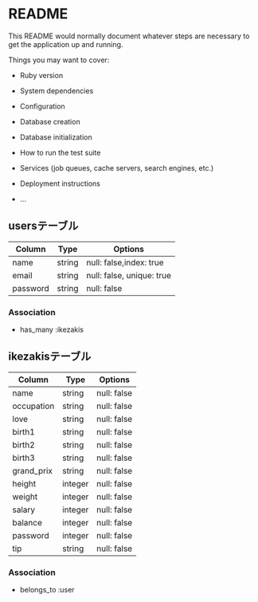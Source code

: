 # README

This README would normally document whatever steps are necessary to get the
application up and running.

Things you may want to cover:

* Ruby version

* System dependencies

* Configuration

* Database creation

* Database initialization

* How to run the test suite

* Services (job queues, cache servers, search engines, etc.)

* Deployment instructions

* ...


## usersテーブル

|Column|Type|Options|
|------|----|-------|
|name|string|null: false,index: true|
|email|string|null: false, unique: true|
|password|string|null: false|
### Association
- has_many :ikezakis

## ikezakisテーブル
|Column|Type|Options|
|------|----|-------|
|name       |string|null: false|
|occupation |string|null: false|
|love       |string|null: false|
|birth1     |string|null: false|
|birth2     |string|null: false|
|birth3     |string|null: false|
|grand_prix |string|null: false|
|height     |integer|null: false|
|weight     |integer|null: false|
|salary     |integer|null: false|
|balance    |integer|null: false|
|password   |integer|null: false|
|tip        |string|null: false|

### Association
- belongs_to :user
